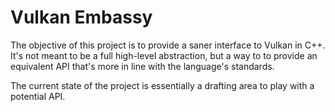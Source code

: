 # Vulkan Embassy

The objective of this project is to provide a saner interface to Vulkan in C++.
It's not meant to be a full high-level abstraction, but a way to to provide an equivalent 
API that's more in line with the language's standards. 

The current state of the project is essentially a drafting area to play with a potential API.